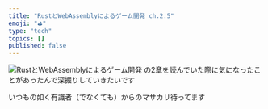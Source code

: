 ```yaml
---
title: "RustとWebAssemblyによるゲーム開発 ch.2.5"
emoji: "⛳"
type: "tech"
topics: []
published: false
---
```


![RustとWebAssemblyによるゲーム開発](https://www.oreilly.co.jp/books/9784814400393/)
の2章を読んでいた際に気になったことがあったんで深掘りしていきたいです

いつもの如く有識者（でなくても）からのマサカリ待ってます
